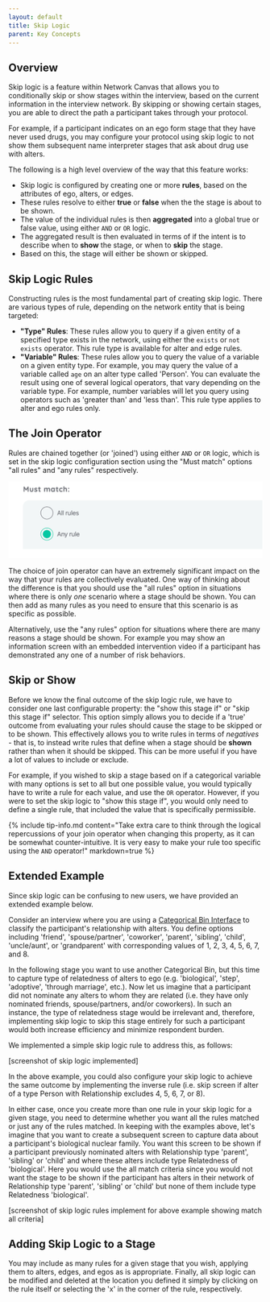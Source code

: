 ```yaml
---
layout: default
title: Skip Logic
parent: Key Concepts
---
```

## Overview

Skip logic is a feature within Network Canvas that allows you to conditionally skip or show stages within the interview, based on the current information in the interview network. By skipping or showing certain stages, you are able to direct the path a participant takes through your protocol.

For example, if a participant indicates on an ego form stage that they have never used drugs, you may configure your protocol using skip logic to not show them subsequent name interpreter stages that ask about drug use with alters.

The following is a high level overview of the way that this feature works:

- Skip logic is configured by creating one or more **rules**, based on the attributes of ego, alters, or edges.
- These rules resolve to either **true** or **false** when the the stage is about to be shown.
- The value of the individual rules is then **aggregated** into a global true or false value, using either `AND` or `OR` logic.
- The aggregated result is then evaluated in terms of if the intent is to describe when to **show** the stage, or when to **skip** the stage.
- Based on this, the stage will either be shown or skipped.

## Skip Logic Rules

Constructing rules is the most fundamental part of creating skip logic. There are various types of rule, depending on the network entity that is being targeted:

- **"Type" Rules**: These rules allow you to query if a given entity of a specified type exists in the network, using either the `exists` or `not exists` operator. This rule type is available for alter and edge rules.
- **"Variable" Rules**: These rules allow you to query the value of a variable on a given entity type. For example, you may query the value of a variable called `age` on an alter type called 'Person'. You can evaluate the result using one of several logical operators, that vary depending on the variable type. For example, number variables will let you query using operators such as 'greater than' and 'less than'. This rule type applies to alter and ego rules only.

## The Join Operator

Rules are chained together (or 'joined') using either `AND` or `OR` logic, which is set in the skip logic configuration section using the "Must match" options "all rules" and "any rules" respectively.

![image](/assets/img/key-concepts/skip-logic/must-match.png)

The choice of join operator can have an extremely significant impact on the way that your rules are collectively evaluated. One way of thinking about the difference is that you should use the "all rules" option in situations where there is only *one* scenario where a stage should be shown. You can then add as many rules as you need to ensure that this scenario is as specific as possible.

Alternatively, use the "any rules" option for situations where there are many reasons a stage should be shown. For example you may show an information screen with an embedded intervention video if a participant has demonstrated any one of a number of risk behaviors.

## Skip or Show

Before we know the final outcome of the skip logic rule, we have to consider one last configurable property: the "show this stage if" or "skip this stage if" selector. This option simply allows you to decide if a 'true' outcome from evaluating your rules should cause the stage to be skipped or to be shown. This effectively allows you to write rules in terms of _negatives_ - that is, to instead write rules that define when a stage should be **shown** rather than when it should be skipped. This can be more useful if you have a lot of values to include or exclude.

For example, if you wished to skip a stage based on if a categorical variable with many options is set to all but one possible value, you would typically have to write a rule for each value, and use the `OR` operator. However, if you were to set the skip logic to "show this stage if", you would only need to define a single rule, that included the value that is specifically permissible.

{% include tip-info.md content="Take extra care to think through the logical repercussions of your join operator when changing this property, as it can be somewhat counter-intuitive. It is very easy to make your rule too specific using the `AND` operator!" markdown=true %}

## Extended Example

Since skip logic can be confusing to new users, we have provided an extended example below.

Consider an interview where you are using a [Categorical Bin Interface](../../interface-documentation/categorical-bin) to classify the participant's relationship with alters. You define options including 'friend', 'spouse/partner', 'coworker', 'parent', 'sibling', 'child', 'uncle/aunt', or 'grandparent' with corresponding values of 1, 2, 3, 4, 5, 6, 7, and 8.

In the following stage you want to use another Categorical Bin, but this time to capture type of relatedness of alters to ego (e.g. 'biological', 'step', 'adoptive', 'through marriage', etc.). Now let us imagine that a participant did not nominate any alters to whom they are related (i.e. they have only nominated friends, spouse/partners, and/or coworkers). In such an instance, the type of relatedness stage would be irrelevant and, therefore, implementing skip logic to skip this stage entirely for such a participant would both increase efficiency and minimize respondent burden.

We implemented a simple skip logic rule to address this, as follows:

[screenshot of skip logic implemented]

In the above example, you could also configure your skip logic to achieve the same outcome by implementing the inverse rule (i.e. skip screen if alter of a type Person with Relationship excludes 4, 5, 6, 7, or 8).

In either case, once you create more than one rule in your skip logic for a given stage, you need to determine whether you want all the rules matched or just any of the rules matched. In keeping with the examples above, let's imagine that you want to create a subsequent screen to capture data about a participant's biological nuclear family. You want this screen to be shown if a participant previously nominated alters with Relationship type 'parent', 'sibling' or 'child' and where these alters include type Relatedness of 'biological'. Here you would use the all match criteria since you would not want the stage to be shown if the participant has alters in their network of Relationship type 'parent', 'sibling' or 'child' but none of them include type Relatedness 'biological'. 

[screenshot of skip logic rules implement for above example showing match all criteria]

## Adding Skip Logic to a Stage

You may include as many rules for a given stage that you wish, applying them to alters, edges, and egos as is appropriate. Finally, all skip logic can be modified and deleted at the location you defined it simply by clicking on the rule itself or selecting the 'x' in the corner of the rule, respectively.
